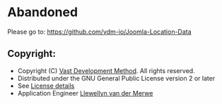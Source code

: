 Abandoned 
====================
Please go to: https://github.com/vdm-io/Joomla-Location-Data

Copyright:
---------------------
* Copyright (C) [Vast Development Method](https://www.vdm.io). All rights reserved. 
* Distributed under the GNU General Public License version 2 or later
* See [License details](https://www.vdm.io/gnu-gpl)
* Application Engineer [Llewellyn van der Merwe](http://careers.stackoverflow.com/llewellyn)
